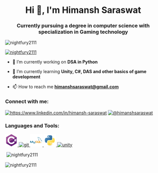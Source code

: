 <h1 align="center">Hi 👋, I'm Himansh Saraswat</h1>
<h3 align="center">Currently pursuing a degree in computer science with specialization in Gaming technology</h3>

<p align="left"> <img src="https://komarev.com/ghpvc/?username=nightfury2111&label=Profile%20views&color=0e75b6&style=flat" alt="nightfury2111" /> </p>

<p align="left"> <a href="https://github.com/ryo-ma/github-profile-trophy"><img src="https://github-profile-trophy.vercel.app/?username=nightfury2111" alt="nightfury2111" /></a> </p>

- 🔭 I’m currently working on **DSA in Python**

- 🌱 I’m currently learning **Unity, C#, DAS and other basics of game development**

- 📫 How to reach me **himanshsaraswat@gmail.com**

<h3 align="left">Connect with me:</h3>
<p align="left">
<a href="https://linkedin.com/in/https://www.linkedin.com/in/himansh-saraswat" target="blank"><img align="center" src="https://raw.githubusercontent.com/rahuldkjain/github-profile-readme-generator/master/src/images/icons/Social/linked-in-alt.svg" alt="https://www.linkedin.com/in/himansh-saraswat" height="30" width="40" /></a>
<a href="https://www.hackerrank.com/@himanshsaraswat" target="blank"><img align="center" src="https://raw.githubusercontent.com/rahuldkjain/github-profile-readme-generator/master/src/images/icons/Social/hackerrank.svg" alt="@himanshsaraswat" height="30" width="40" /></a>
</p>

<h3 align="left">Languages and Tools:</h3>
<p align="left"> <a href="https://www.w3schools.com/cs/" target="_blank" rel="noreferrer"> <img src="https://raw.githubusercontent.com/devicons/devicon/master/icons/csharp/csharp-original.svg" alt="csharp" width="40" height="40"/> </a> <a href="https://git-scm.com/" target="_blank" rel="noreferrer"> <img src="https://www.vectorlogo.zone/logos/git-scm/git-scm-icon.svg" alt="git" width="40" height="40"/> </a> <a href="https://www.mysql.com/" target="_blank" rel="noreferrer"> <img src="https://raw.githubusercontent.com/devicons/devicon/master/icons/mysql/mysql-original-wordmark.svg" alt="mysql" width="40" height="40"/> </a> <a href="https://www.python.org" target="_blank" rel="noreferrer"> <img src="https://raw.githubusercontent.com/devicons/devicon/master/icons/python/python-original.svg" alt="python" width="40" height="40"/> </a> <a href="https://unity.com/" target="_blank" rel="noreferrer"> <img src="https://www.vectorlogo.zone/logos/unity3d/unity3d-icon.svg" alt="unity" width="40" height="40"/> </a> </p>

<p>&nbsp;<img align="center" src="https://github-readme-stats.vercel.app/api?username=nightfury2111&show_icons=true&locale=en" alt="nightfury2111" /></p>

<p><img align="center" src="https://github-readme-streak-stats.herokuapp.com/?user=nightfury2111&" alt="nightfury2111" /></p>
